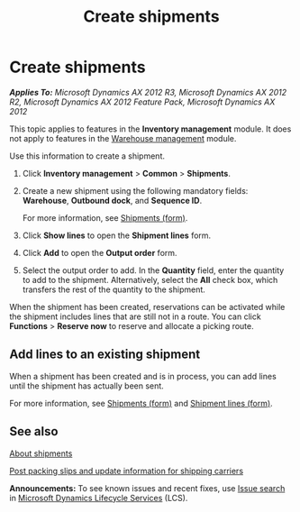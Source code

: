 ﻿---
title: Create shipments
TOCTitle: Create shipments
ms:assetid: 6be95629-b433-493e-9c7c-d9a11bd75197
ms:mtpsurl: https://technet.microsoft.com/en-us/library/Aa571193(v=AX.60)
ms:contentKeyID: 36057995
ms.date: 04/18/2014
mtps_version: v=AX.60
f1_keywords:
- create shipment
- shipment
- shipment creation
---

# Create shipments 


_**Applies To:** Microsoft Dynamics AX 2012 R3, Microsoft Dynamics AX 2012 R2, Microsoft Dynamics AX 2012 Feature Pack, Microsoft Dynamics AX 2012_

This topic applies to features in the **Inventory management** module. It does not apply to features in the [Warehouse management](warehouse-management.md) module.

Use this information to create a shipment.

1.  Click **Inventory management** \> **Common** \> **Shipments**.

2.  Create a new shipment using the following mandatory fields: **Warehouse**, **Outbound dock**, and **Sequence ID**.
    
    For more information, see [Shipments (form)](https://technet.microsoft.com/en-us/library/aa615744\(v=ax.60\)).

3.  Click **Show lines** to open the **Shipment lines** form.

4.  Click **Add** to open the **Output order** form.

5.  Select the output order to add. In the **Quantity** field, enter the quantity to add to the shipment. Alternatively, select the **All** check box, which transfers the rest of the quantity to the shipment.

When the shipment has been created, reservations can be activated while the shipment includes lines that are still not in a route. You can click **Functions** \> **Reserve now** to reserve and allocate a picking route.

## Add lines to an existing shipment

When a shipment has been created and is in process, you can add lines until the shipment has actually been sent.

For more information, see [Shipments (form)](https://technet.microsoft.com/en-us/library/aa615744\(v=ax.60\)) and [Shipment lines (form)](https://technet.microsoft.com/en-us/library/aa557910\(v=ax.60\)).

## See also

[About shipments](about-shipments.md)

[Post packing slips and update information for shipping carriers](post-packing-slips-and-update-information-for-shipping-carriers.md)

  
**Announcements:** To see known issues and recent fixes, use [Issue search](http://go.microsoft.com/fwlink/?linkid=389258) in [Microsoft Dynamics Lifecycle Services](http://go.microsoft.com/fwlink/?linkid=306505) (LCS).

